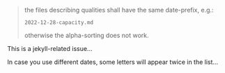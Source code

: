 >the files describing qualities shall have the same date-prefix, e.g.:
>
>`2022-12-28-capacity.md`
>
>otherwise the alpha-sorting does not work.

This is a jekyll-related issue...

In case you use different dates, some letters will appear twice in the list...